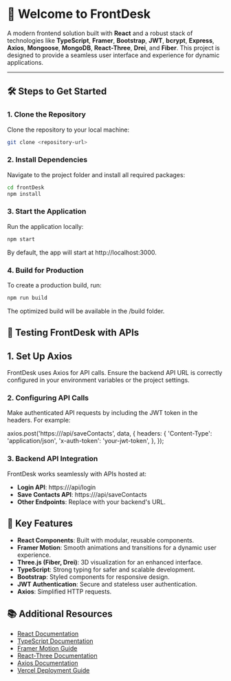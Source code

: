 # 🚀 Welcome to **FrontDesk**  
A modern frontend solution built with **React** and a robust stack of technologies like **TypeScript**, **Framer**, **Bootstrap**, **JWT**, **bcrypt**, **Express**, **Axios**, **Mongoose**, **MongoDB**, **React-Three**, **Drei**, and **Fiber**. This project is designed to provide a seamless user interface and experience for dynamic applications.  

---

## 🛠️ **Steps to Get Started**  

### **1. Clone the Repository**

Clone the repository to your local machine:  

```bash
git clone <repository-url>
``` 

### **2. Install Dependencies**

Navigate to the project folder and install all required packages:

```bash
cd frontDesk  
npm install  
```

### **3. Start the Application**

Run the application locally:

```bash
npm start  
```

By default, the app will start at http://localhost:3000.

### **4. Build for Production**

To create a production build, run:

```bash
npm run build  
```

The optimized build will be available in the /build folder.


## **🧪 Testing FrontDesk with APIs**

## **1. Set Up Axios**
FrontDesk uses Axios for API calls. Ensure the backend API URL is correctly configured in your environment variables or the project settings.

### **2. Configuring API Calls**
Make authenticated API requests by including the JWT token in the headers. For example:

axios.post('https://<backend-api-url>/api/saveContacts', data, {
  headers: {
    'Content-Type': 'application/json',
    'x-auth-token': 'your-jwt-token',
  },
});

### **3. Backend API Integration**
FrontDesk works seamlessly with APIs hosted at:

- **Login API**: https://<backend-api-url>/api/login
- **Save Contacts API**: https://<backend-api-url>/api/saveContacts
- **Other Endpoints**: Replace <backend-api-url> with your backend's URL.


## **🌟 Key Features**

- **React Components**: Built with modular, reusable components.
- **Framer Motion**: Smooth animations and transitions for a dynamic user experience.
- **Three.js (Fiber, Drei)**: 3D visualization for an enhanced interface.
- **TypeScript**: Strong typing for safer and scalable development.
- **Bootstrap**: Styled components for responsive design.
- **JWT Authentication**: Secure and stateless user authentication.
- **Axios**: Simplified HTTP requests.


## 📚 Additional Resources

- [React Documentation](https://reactjs.org/docs/getting-started.html)  
- [TypeScript Documentation](https://www.typescriptlang.org/docs/)  
- [Framer Motion Guide](https://www.framer.com/motion/)  
- [React-Three Documentation](https://docs.pmnd.rs/react-three-fiber/getting-started/introduction)  
- [Axios Documentation](https://axios-http.com/docs/intro)  
- [Vercel Deployment Guide](https://vercel.com/docs)  